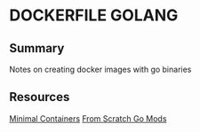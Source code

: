 # DOCKERFILE GOLANG

## Summary

Notes on creating docker images with go binaries

## Resources

[Minimal Containers](https://blog.codeship.com/building-minimal-docker-containers-for-go-applications/)
[From Scratch Go Mods](https://medium.com/@pierreprinetti/the-go-1-11-dockerfile-a3218319d191)
